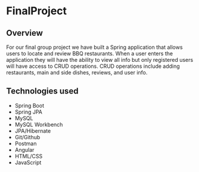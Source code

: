 # FinalProject

## Overview

For our final group project we have built a Spring application that allows users to locate and review BBQ restaurants. When a user enters the application they will have the ability to view all info but only registered users will have access to CRUD operations. CRUD operations include adding restaurants, main and side dishes, reviews, and user info.

## Technologies used

* Spring Boot
* Spring JPA
* MySQL
* MySQL Workbench
* JPA/Hibernate
* Git/Github
* Postman
* Angular
* HTML/CSS
* JavaScript
